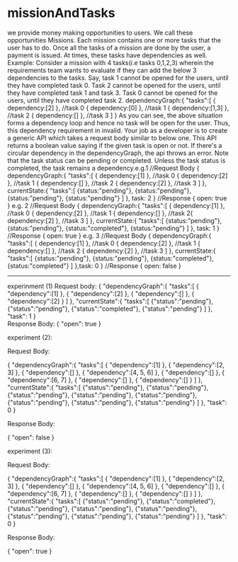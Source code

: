# missionAndTasks

we provide money making opportunities to users. We call these opportunities Missions.
Each mission contains one or more tasks that the user has to do.
Once all the tasks of a mission are done by the user, a payment is issued.
At times, these tasks have dependencies as well.
Example:
Consider a mission with 4 tasks(i.e tasks 0,1,2,3) wherein the requirements team wants to evaluate
if they can add the below 3 dependencies to the tasks.
Say, task 1 cannot be opened for the users, until they have completed task 0.
Task 2 cannot be opened for the users, until they have completed task 1 and task 3.
Task 0 cannot be opened for the users, until they have completed task 2.
dependencyGraph:{
"tasks":[
{ dependency:[2] }, //task 0
{ dependency:[0] }, //task 1
{ dependency:[1,3] }, //task 2
{ dependency:[] }, //task 3
]
}
As you can see, the above situation forms a dependency loop and hence no task will be open for the
user.
Thus, this dependency requirement in invalid.
Your job as a developer is to create a generic API which takes a request body similar to below one.
This API returns a boolean value saying if the given task is open or not. If there's a circular
dependency in the dependencyGraph, the api throws an error. Note that the task status can be
pending or completed. Unless the task status is completed, the task remains a dependency.e.g.1
//Request Body
{
dependencyGraph:{
"tasks":[
{ dependency:[1] }, //task 0
{ dependency:[2] }, //task 1
{ dependency:[] }, //task 2
{ dependency:[2] }, //task 3
]
},
currentState:{
"tasks":[
{status:"pending"},
{status:"pending"},
{status:"pending"},
{status:"pending"}
]
},
task: 2
}
//Response
{ open: true }
e.g. 2
//Request Body
{
dependencyGraph:{
"tasks":[
{ dependency:[1] }, //task 0
{ dependency:[2] }, //task 1
{ dependency:[] }, //task 2{ dependency:[2] }, //task 3
]
},
currentState:{
"tasks":[
{status:"pending"},
{status:"pending"},
{status:"completed"},
{status:"pending"}
]
},
task: 1
}
//Response
{ open: true }
e.g. 3
//Request Body
{
dependencyGraph:{
"tasks":[
{ dependency:[1] }, //task 0
{ dependency:[2] }, //task 1
{ dependency:[] }, //task 2
{ dependency:[2] }, //task 3
]
},
currentState:{
"tasks":[
{status:"pending"},
{status:"pending"},
{status:"completed"},
{status:"completed"}
]
},task: 0
}
//Response
{ open: false }

---

experinment (1)
Request body:
{
"dependencyGraph":{
"tasks":[
{ "dependency":[1] },
{ "dependency":[2] },
{ "dependency":[] },
{ "dependency":[2] }
]
},
"currentState":{
"tasks":[
{"status":"pending"},
{"status":"pending"},
{"status":"completed"},
{"status":"pending"}
]
},
"task": 1
}  
Response Body:
{
"open": true
}

experiment (2):

Request Body:

{
"dependencyGraph":{
"tasks":[
{ "dependency":[1] },
{ "dependency":[2, 3] },
{ "dependency":[] },
{ "dependency":[4, 5, 6] },
{ "dependency":[] },
{ "dependency":[6, 7] },
{ "dependency":[] },
{ "dependency":[] }
]
},
"currentState":{
"tasks":[
{"status":"pending"},
{"status":"pending"},
{"status":"pending"},
{"status":"pending"},
{"status":"pending"},
{"status":"pending"},
{"status":"pending"},
{"status":"pending"}
]
},
"task": 0
}

Response Body:

{
"open": false
}

experiment (3):

Request Body:

{
"dependencyGraph":{
"tasks":[
{ "dependency":[1] },
{ "dependency":[2, 3] },
{ "dependency":[] },
{ "dependency":[4, 5, 6] },
{ "dependency":[] },
{ "dependency":[6, 7] },
{ "dependency":[] },
{ "dependency":[] }
]
},
"currentState":{
"tasks":[
{"status":"pending"},
{"status":"completed"},
{"status":"pending"},
{"status":"pending"},
{"status":"pending"},
{"status":"pending"},
{"status":"pending"},
{"status":"pending"}
]
},
"task": 0
}

Response Body:

{
"open": true
}
